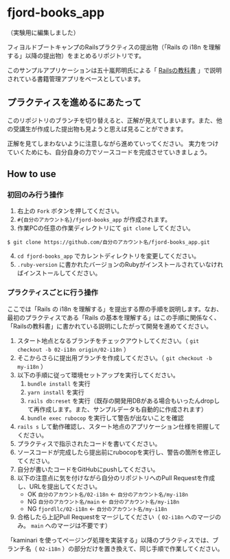 # fjord-books_app

（実験用に編集しました）

フィヨルドブートキャンプのRailsプラクティスの提出物（「Rails の i18n を理解する」以降の提出物）をまとめるリポジトリです。

このサンプルアプリケーションは五十嵐邦明氏による「 [Railsの教科書](http://igarashikuniaki.net/rails_textbook/) 」で説明されている書籍管理アプリをベースとしています。

## プラクティスを進めるにあたって

このリポジトリのブランチを切り替えると、正解が見えてしまいます。また、他の受講生が作成した提出物も見ようと思えば見ることができます。

正解を見てしまわないように注意しながら進めていってください。 実力をつけていくためにも、自分自身の力でソースコードを完成させていきましょう。

## How to use

### 初回のみ行う操作

1. 右上の `Fork` ボタンを押してください。
2. `#{自分のアカウント名}/fjord-books_app` が作成されます。
3. 作業PCの任意の作業ディレクトリにて `git clone` してください。

```
$ git clone https://github.com/自分のアカウント名/fjord-books_app.git
```

4. `cd fjord-books_app` でカレントディレクトリを変更してください。
5. `.ruby-version` に書かれたバージョンのRubyがインストールされていなければインストールしてください。

### プラクティスごとに行う操作

ここでは「Rails の i18n を理解する」を提出する際の手順を説明します。なお、最初のプラクティスである「Rails の基本を理解する」はこの手順に関係なく、「Railsの教科書」に書かれている説明にしたがって開発を進めてください。

1. スタート地点となるブランチをチェックアウトしてください。（ `git checkout -b 02-i18n origin/02-i18n` ）
2. そこからさらに提出用ブランチを作成してください。（ `git checkout -b my-i18n` ）
3. 以下の手順に従って環境セットアップを実行してください。
    1. `bundle install` を実行
    2. `yarn install` を実行
    3. `rails db:reset` を実行（既存の開発用DBがある場合もいったんdropして再作成します。また、サンプルデータも自動的に作成されます）
    4. `bundle exec rubocop` を実行して警告が出ないことを確認
4. `rails s` して動作確認し、スタート地点のアプリケーション仕様を把握してください。
5. プラクティスで指示されたコードを書いてください。
6. ソースコードが完成したら提出前にrubocopを実行し、警告の箇所を修正してください。
7. 自分が書いたコードをGitHubにpushしてください。
8. 以下の注意点に気を付けながら自分のリポジトリへのPull Requestを作成し、URLを提出してください。
    - OK `自分のアカウント名/02-i18n` ← `自分のアカウント名/my-i18n`
    - NG `自分のアカウント名/main` ← `自分のアカウント名/my-i18n`
    - NG `fjordllc/02-i18n` ← `自分のアカウント名/my-i18n`
9. 合格したら上記Pull Requestをマージしてください（ `02-i18n` へのマージのみ。 `main` へのマージは不要です）

「kaminari を使ってページング処理を実装する」以降のプラクティスでは、ブランチ名（ `02-i18n` ）の部分だけを置き換えて、同じ手順で作業してください。
